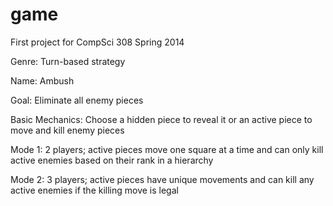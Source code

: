 game
====

First project for CompSci 308 Spring 2014

Genre: Turn-based strategy

Name: Ambush

Goal: Eliminate all enemy pieces

Basic Mechanics: Choose a hidden piece to reveal it or an active piece to move and kill enemy pieces

Mode 1: 2 players; active pieces move one square at a time and can only kill active enemies based on their rank in a hierarchy

Mode 2: 3 players; active pieces have unique movements and can kill any active enemies if the killing move is legal
